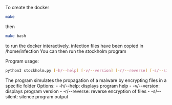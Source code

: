 To create the docker
```bash
make
```

then
```bash
make bash
```

to run the docker interactively.
infection files have been copied in /home/infection
You can then run the stockholm program


Program usage:
```bash
python3 stockholm.py [-h/--help] [-v/--version] [-r/--reverse] [-s/--silent]
```

The program simulates the propagation of a malware by encrypting files in a specific folder
Options:
	- -h/--help: displays program help
	- -v/--version: displays program version
	- -r/--reverse: reverse encryption of files
	- -s/--silent: silence program output